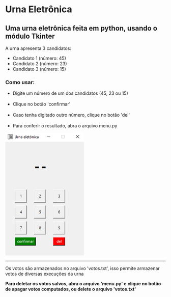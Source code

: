 <h1>Urna Eletrônica</h1>

<h2>Uma urna eletrônica feita em python, usando o módulo Tkinter</h2>

<p>A urna apresenta 3 candidatos: </p>

<ul>

<li> Candidato 1 (número: 45)</li>
<li> Candidato 2 (número: 23)</li>
<li> Candidato 3 (número: 15)</li>

</ul>

<h3>Como usar: </h3>

<ul>

<li>Digite um número de um dos candidatos (45, 23 ou 15) </li>
<br>
<li>Clique no botão 'confirmar' </li>
<br>
<li>Caso tenha digitado outro número, clique no botão 'del'</li>
<br>
<li>Para conferir o resultado, abra o arquivo menu.py</li>
</ul>


<img src="arq/urna.png" alt="Foto da Urna">

<hr>

<p><en>Os votos são armazenados no arquivo 'votos.txt', isso permite armazenar votos de diversas execuções da urna</en></p>

<p><b>Para deletar os votos salvos, abra o arquivo 'menu.py' e clique no botão de apagar votos computados, ou delete o arquivo 'votos.txt'</b></p>